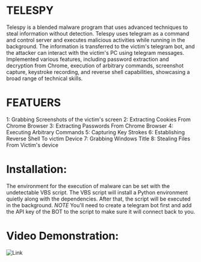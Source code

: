 # TELESPY
Telespy is a blended malware program that uses advanced techniques to steal information without detection.
Telespy uses telegram as a command and control server and executes malicious activities while running in the background. The information is transferred to the victim's telegram bot, and the attacker can interact with the victim's PC using telegram messages. 
Implemented various features, including password extraction and decryption from Chrome, execution of arbitrary commands, screenshot capture, keystroke recording, and reverse shell capabilities, showcasing a
broad range of technical skills.

# FEATUERS

1: Grabbing Screenshots of the victim's screen
2: Extracting Cookies From Chrome Browser
3: Extracting Passwords From Chrome Browser
4: Executing Arbitrary Commands 
5: Capturing Key Strokes
6: Establishing Reverse Shell To victim Device
7: Grabbing Windows Title
8: Stealing Files From Victim's device


# Installation:

The environment for the execution of malware can be set with the undetectable VBS script. The VBS script will install a Python environment quietly along with the dependencies. After that, the script will be executed in the background.
*NOTE*
You'll need to create a telegram bot first and add the API key of the BOT to the script to make sure it will connect back to you.


# Video Demonstration:


![Link](https://www.linkedin.com/posts/hashar-mujahid-7223181a3_malware-windows-windowssecurity-activity-7014669252162908160-6h0L?utm_source=share&utm_medium=member_desktop)
